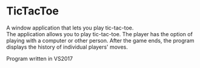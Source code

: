 # TicTacToe
A window application that lets you play tic-tac-toe.  
The application allows you to play tic-tac-toe. The player has the option of playing with a computer or other person. After the game ends, the program displays the history of individual players' moves.  
  
Program written in VS2017
